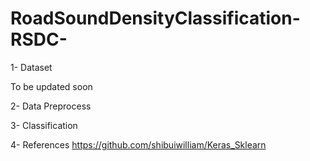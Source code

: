 # RoadSoundDensityClassification-RSDC-

1- Dataset

To be updated soon

2- Data Preprocess



3- Classification



4- References
https://github.com/shibuiwilliam/Keras_Sklearn
